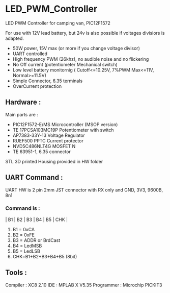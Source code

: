 # LED_PWM_Controller

LED PWM Controller for camping van, PIC12F1572

For use with 12V lead battery, but 24v is also possible if voltages divisiors is adapted.

* 50W power, 15V max (or more if you change voltage divisor) 
* UART controlled 
* High frequency PWM (26khz), no audible noise and no flickering
* No Off current (potentiometer Mechanical switch) 
* Low level battery monitornig ( Cutoff<=10.25V, 7%PWM Max<=11V, Normal>=11.5V) 
* Simple Connector, 6.35 terminals
* OverCurrent protection

## Hardware : 

Main parts are :
* PIC12F1572-E/MS Microcontroller (MSOP version) 
* TE 17PCSA103MC19P Potentiometer with switch 
* AP7383-33Y-13 Voltage Regulator 
* RUEF500 PPTC Current protector 
* NVD5C486NLT4G MOSFET N 
* TE 63951-1, 6.35 connector

STL 3D printed Housing provided in HW folder

## UART Command : 

UART HW is 2 pin 2mm JST connector with RX only and GND, 
3V3, 9600B, 8n1

### Command is :
| B1 | B2 | B3 | B4 | B5 | CHK |
1. B1 = 0xCA
2. B2 = 0xFE
3. B3 = ADDR or BrdCast
4. B4 = LedMSB
5. B5 = LedLSB 
6. CHK=B1+B2+B3+B4+B5 (8bit)


## Tools : 

Compiler : XC8 2.10
IDE : MPLAB X V5.35
Programmer : Microchip PICKIT3